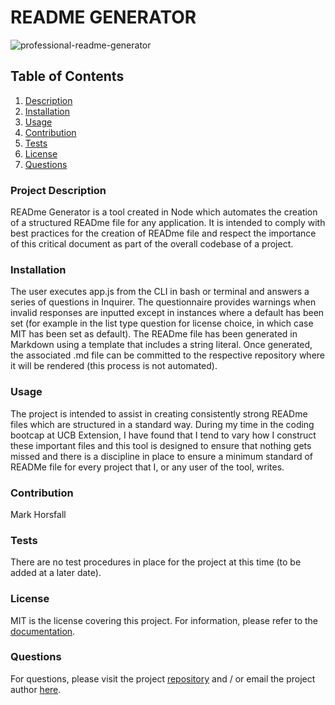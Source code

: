 
# **README GENERATOR**

![professional-readme-generator](https://img.shields.io/github/languages/top/horsfalm/professional-readme-generator)

## Table of Contents
1. [Description](#description)
2. [Installation](#installation)
3. [Usage](#usage)
4. [Contribution](#contribution)
5. [Tests](#tests)
6. [License](#license) 
7. [Questions](#questions)

### Project Description
READme Generator is a tool created in Node which automates the creation of a structured READme file for any application. It is intended to comply with best practices for the creation of READme file and respect the importance of this critical document as part of the overall codebase of a project.<a name="description"><a>

### Installation
The user executes app.js from the CLI in bash or terminal and answers a series of questions in Inquirer. The questionnaire provides warnings when invalid responses are inputted except in instances where a default has been set (for example in the list type question for license choice, in which case MIT has been set as default). The READme file has been generated in Markdown using a template that includes a string literal. Once generated, the associated .md file can be committed to the respective repository where it will be rendered (this process is not automated).<a name="installation"><a>

### Usage
The project is intended to assist in creating consistently strong READme files which are structured in a standard way. During my time in the coding bootcap at UCB Extension, I have found that I tend to vary how I construct these important files and this tool is designed to ensure that nothing gets missed and there is a discipline in place to ensure a minimum standard of READMe file for every project that I, or any user of the tool, writes.<a name="usage"><a>

### Contribution
Mark Horsfall<a name="contribution"><a>

### Tests
There are no test procedures in place for the project at this time (to be added at a later date).<a name="tests"><a>

### License
MIT<a name="license"><a> is the license covering this project. For information, please refer to the [documentation](https://opensource.org/licenses).

### Questions<a name="questions"><a>
For questions, please visit the project [repository](https://github.com/horsfalm/professional-readme-generator) and / or email the project author [here](mailto:horsfalm@gmail.com).
